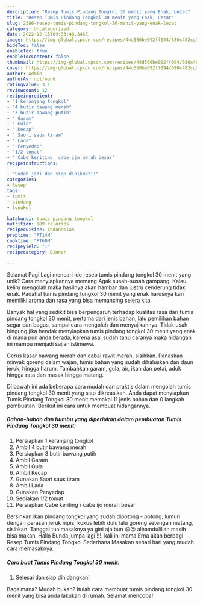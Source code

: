 ```yaml
---
description: "Resep Tumis Pindang Tongkol 30 menit yang Enak, Lezat"
title: "Resep Tumis Pindang Tongkol 30 menit yang Enak, Lezat"
slug: 2386-resep-tumis-pindang-tongkol-30-menit-yang-enak-lezat
category: Uncategorized
date: 2022-12-15T09:33:48.346Z
image: https://img-global.cpcdn.com/recipes/44d560be092ff094/680x482cq70/tumis-pindang-tongkol-30-menit-foto-resep-utama.jpg
hideToc: false
enableToc: true
enableTocContent: false
thumbnail: https://img-global.cpcdn.com/recipes/44d560be092ff094/680x482cq70/tumis-pindang-tongkol-30-menit-foto-resep-utama.jpg
cover: https://img-global.cpcdn.com/recipes/44d560be092ff094/680x482cq70/tumis-pindang-tongkol-30-menit-foto-resep-utama.jpg
author: Admin
authorAv: notfound
ratingvalue: 3.1
reviewcount: 12
recipeingredient:
- "1 keranjang tongkol"
- "4 butir bawang merah"
- "3 butir bawang putih"
- " Garam"
- " Gula"
- " Kecap"
- " Saori saus tiram"
- " Lada"
- " Penyedap"
- "1/2 tomat"
- " Cabe keriting  cabe ijo merah besar"
recipeinstructions:

- "Sudah jadi dan siap dinikmati!"
categories:
- Resep
tags:
- tumis
- pindang
- tongkol

katakunci: tumis pindang tongkol 
nutrition: 189 calories
recipecuisine: Indonesian
preptime: "PT14M"
cooktime: "PT60M"
recipeyield: "1"
recipecategory: Dinner

---
```



Selamat Pagi Lagi mencari ide resep tumis pindang tongkol 30 menit yang unik? Cara menyiapkannya memang Agak susah-susah gampang. Kalau keliru mengolah maka hasilnya akan hambar dan justru cenderung tidak enak. Padahal tumis pindang tongkol 30 menit yang enak harusnya kan memiliki aroma dan rasa yang bisa memancing selera kita.


Banyak hal yang sedikit bisa berpengaruh terhadap kualitas rasa dari tumis pindang tongkol 30 menit, pertama dari jenis bahan, lalu pemilihan bahan segar dan bagus, sampai cara mengolah dan menyajikannya. Tidak usah bingung jika hendak menyiapkan tumis pindang tongkol 30 menit yang enak di mana pun anda berada, karena asal sudah tahu caranya maka hidangan ini mampu menjadi sajian istimewa.

Gerus kasar bawang merah dan cabai rawit merah, sisihkan. Panaskan minyak goreng dalam wajan, tumis bahan yang sudah dihaluskan dan daun jeruk, hingga harum. Tambahkan garam, gula, air, ikan dan petai, aduk hingga rata dan masak hingga matang.


Di bawah ini ada beberapa cara mudah dan praktis dalam mengolah tumis pindang tongkol 30 menit yang siap dikreasikan. Anda dapat menyiapkan Tumis Pindang Tongkol 30 menit memakai 11 jenis bahan dan 0 langkah pembuatan. Berikut ini cara untuk membuat hidangannya.

<!--inarticleads1-->

##### Bahan-bahan dan bumbu yang diperlukan dalam pembuatan Tumis Pindang Tongkol 30 menit:

1. Persiapkan 1 keranjang tongkol
1. Ambil 4 butir bawang merah
1. Persiapkan 3 butir bawang putih
1. Ambil  Garam
1. Ambil  Gula
1. Ambil  Kecap
1. Gunakan  Saori saus tiram
1. Ambil  Lada
1. Gunakan  Penyedap
1. Sediakan 1/2 tomat
1. Persiapkan  Cabe keriting / cabe ijo merah besar


Bersihkan ikan pindang tongkol yang sudah dipotong - potong, lumuri dengan perasan jeruk nipis, kukus lebih dulu lalu goreng setengah matang, sisihkan. Tanggal tua masaknya ya gini aja bun 😃😉 alhamdulillah masih bisa makan. Hallo Bunda jumpa lagi !!!. kali ini mama Erna akan berbagi Resep Tumis Pindang Tongkol Sederhana Masakan sehari hari yang mudah cara memasaknya. 

<!--inarticleads2-->

##### Cara buat Tumis Pindang Tongkol 30 menit:


1. Selesai dan siap dihidangkan!



Bagaimana? Mudah bukan? Itulah cara membuat tumis pindang tongkol 30 menit yang bisa anda lakukan di rumah. Selamat mencoba!
